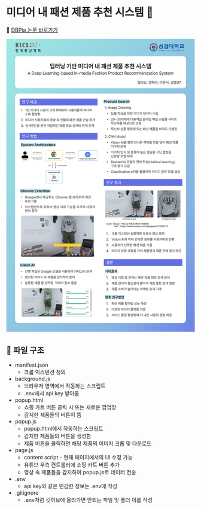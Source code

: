 # 미디어 내 패션 제품 추천 시스템 🛒

📑 [DBPia 논문 바로가기](https://www.dbpia.co.kr/journal/articleDetail?nodeId=NODE11667690)

<img src="asset/논문 포스터.png" alt="포스터" width="600px" />

</br>

## 📄 파일 구조
- manifest.json
    - 크롬 익스텐션 정의
- background.js
    - 브라우저 영역에서 작동하는 스크립트
    - .env에서 api key 받아옴
- popup.html
    - 쇼핑 카트 버튼 클릭 시 뜨는 새로운 팝업창
    - 감지한 제품들의 버튼이 뜸
- popup.js
    - popup.html에서 작동하는 스크립트
    - 감지한 제품들의 버튼을 생성함
    - 제품 버튼을 클릭하면 해당 제품의 이미지 크롭 및 다운로드
- page.js
    - content script - 현재 페이지에서의 UI 수정 가능
    - 유튜브 우측 컨트롤러에 쇼핑 카트 버튼 추가
    - 영상 속 제품들을 감지하여 popup.js로 데이터 전송
- .env
    - api key와 같은 민감한 정보는 .env에 작성
- .gitignore
    - .env처럼 깃허브에 올라가면 안되는 파일 및 폴더 이름 작성
